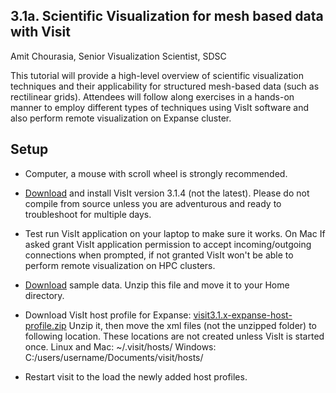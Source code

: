 ## 3.1a. Scientific Visualization for mesh based data with Visit
Amit Chourasia, Senior Visualization Scientist, SDSC

This tutorial will provide a high-level overview of scientific visualization techniques and their applicability for structured mesh-based data (such as rectilinear grids). Attendees will follow along exercises in a hands-on manner to employ different types of techniques using VisIt software and also perform remote visualization on Expanse cluster.


## Setup

* Computer, a mouse with scroll wheel is strongly recommended.

* [Download](https://visit-dav.github.io/visit-website/releases-as-tables/) and install VisIt version 3.1.4 (not the latest). Please do not compile from source unless you are adventurous and ready to troubleshoot for multiple days.

* Test run VisIt application on your laptop to make sure it works. On Mac If asked grant VisIt application permission to accept incoming/outgoing connections when prompted, if not granted VisIt won't be able to perform remote visualization on HPC clusters.   

* [Download](http://users.sdsc.edu/~amit/scivis-tutorial/visit_data_files.zip) sample data. Unzip this file and move it to your Home directory.

* Download VisIt host profile for Expanse: [visit3.1.x-expanse-host-profile.zip](http://users.sdsc.edu/~amit/scivis-tutorial/visit3.1.x-expanse-host-profile.zip)
Unzip it, then move the xml files (not the unzipped folder) to following location. These locations are not created unless VisIt is started once. 
Linux and Mac: ~/.visit/hosts/ 
Windows: C:/users/username/Documents/visit/hosts/

* Restart visit to the load the newly added host profiles.
